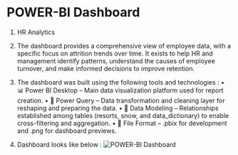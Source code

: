 # POWER-BI Dashboard
1. HR Analytics 

2. The dashboard provides a comprehensive view of employee data, with a specific focus on attrition trends over time. 
   It exists to help HR and management identify patterns, understand the causes of employee turnover, and make informed decisions to improve retention.

3. The dashboard was built using the following tools and technologies :
    • 📊 Power BI Desktop – Main data visualization platform used for report creation.
    • 📂 Power Query – Data transformation and cleaning layer for reshaping and preparing the data.
    • 📝 Data Modeling – Relationships established among tables (resorts, snow, and data_dictionary) to enable cross-filtering and aggregation.
    • 📁 File Format – .pbix for development and .png for dashboard previews.

4. Dashboard looks like below :
![POWER-BI Dashboard]([https://example.com/logo.png](https://github.com/Nishita494/HR-Analytics-Dashboard/blob/main/Dashboard_SS.PNG))
